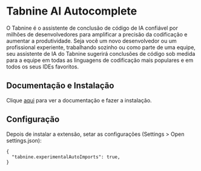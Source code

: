 # Tabnine AI Autocomplete

O Tabnine é o assistente de conclusão de código de IA confiável por milhões de desenvolvedores para amplificar a precisão da codificação e aumentar a produtividade. Seja você um novo desenvolvedor ou um profissional experiente, trabalhando sozinho ou como parte de uma equipe, seu assistente de IA do Tabnine sugerirá conclusões de código sob medida para a equipe em todas as linguagens de codificação mais populares e em todos os seus IDEs favoritos.

## Documentação e Instalação

Clique [aqui](https://marketplace.visualstudio.com/items?itemName=TabNine.tabnine-vscode) para ver a documentação e fazer a instalação.

## Configuração

Depois de instalar a extensão, setar as configurações (Settings > Open settings.json):

```
{
  "tabnine.experimentalAutoImports": true,
}
```
